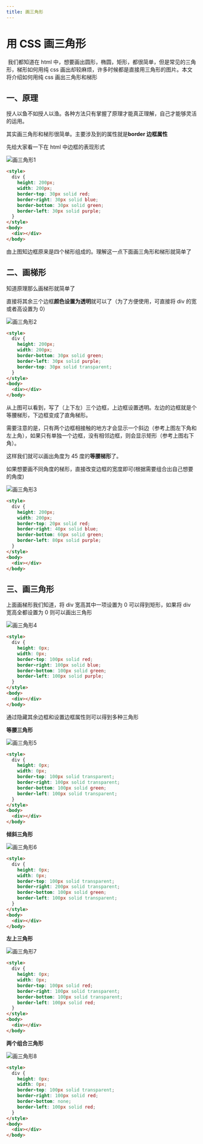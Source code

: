 ```yaml
---
title: 画三角形
---
```


# 用 CSS 画三角形

​ 我们都知道在 html 中，想要画出圆形，椭圆，矩形，都很简单，但是常见的三角形，梯形如何用纯 css 画出却较麻烦，许多时候都是直接用三角形的图片。本文将介绍如何用纯 css 画出三角形和梯形

## 一、原理

​ 授人以鱼不如授人以渔。各种方法只有掌握了原理才能真正理解，自己才能够灵活的运用。

其实画三角形和梯形很简单。主要涉及到的属性就是**border 边框属性**

先给大家看一下在 html 中边框的表现形式

![画三角形1](./img/css%E7%94%BB%E4%B8%89%E8%A7%92%E5%BD%A201.png)

```html
<style>
  div {
    height: 200px;
    width: 200px;
    border-top: 30px solid red;
    border-right: 30px solid blue;
    border-bottom: 30px solid green;
    border-left: 30px solid purple;
  }
</style>
<body>
  <div></div>
</body>
```

由上图知边框原来是四个梯形组成的。理解这一点下面画三角形和梯形就简单了

## 二、画梯形

知道原理那么画梯形就简单了

直接将其余三个边框**颜色设置为透明**就可以了（为了方便使用，可直接将 div 的宽或者高设置为 0）

![画三角形2](./img/css%E7%94%BB%E4%B8%89%E8%A7%92%E5%BD%A202.png)

```html
<style>
  div {
    height: 200px;
    width: 200px;
    border-bottom: 30px solid green;
    border-left: 30px solid purple;
    border-top: 30px solid transparent;
  }
</style>
<body>
  <div></div>
</body>
```

从上图可以看到，写了（上下左）三个边框，上边框设置透明。左边的边框就是个等腰梯形，下边框变成了直角梯形。

需要注意的是，只有两个边框相接触的地方才会显示一个斜边（参考上图左下角和左上角），如果只有单独一个边框，没有相邻边框，则会显示矩形（参考上图右下角）。

这样我们就可以画出角度为 45 度的**等腰梯形**了。

如果想要画不同角度的梯形，直接改变边框的宽度即可(根据需要组合出自己想要的角度)

![画三角形3](./img/css%E7%94%BB%E4%B8%89%E8%A7%92%E5%BD%A203.png)

```html
<style>
  div {
    height: 200px;
    width: 200px;
    border-top: 20px solid red;
    border-right: 40px solid blue;
    border-bottom: 60px solid green;
    border-left: 80px solid purple;
  }
</style>
<body>
  <div></div>
</body>
```

## 三、画三角形

上面画梯形我们知道，将 div 宽高其中一项设置为 0 可以得到矩形，如果将 div 宽高全都设置为 0 则可以画出三角形

![画三角形4](./img/css%E7%94%BB%E4%B8%89%E8%A7%92%E5%BD%A204.png)

```html
<style>
  div {
    height: 0px;
    width: 0px;
    border-top: 100px solid red;
    border-right: 100px solid blue;
    border-bottom: 100px solid green;
    border-left: 100px solid purple;
  }
</style>
<body>
  <div></div>
</body>
```

通过隐藏其余边框和设置边框属性则可以得到多种三角形

**等腰三角形**

![画三角形5](./img/css%E7%94%BB%E4%B8%89%E8%A7%92%E5%BD%A205.png)

```html
<style>
  div {
    height: 0px;
    width: 0px;
    border-top: 100px solid transparent;
    border-right: 100px solid transparent;
    border-bottom: 100px solid green;
    border-left: 100px solid transparent;
  }
</style>
<body>
  <div></div>
</body>
```

**倾斜三角形**

![画三角形6](./img/css%E7%94%BB%E4%B8%89%E8%A7%92%E5%BD%A206.png)

```html
<style>
  div {
    height: 0px;
    width: 0px;
    border-top: 100px solid transparent;
    border-right: 200px solid transparent;
    border-bottom: 100px solid green;
    border-left: 100px solid transparent;
  }
</style>
<body>
  <div></div>
</body>
```

**左上三角形**

![画三角形7](./img/css%E7%94%BB%E4%B8%89%E8%A7%92%E5%BD%A207.png)

```html
<style>
  div {
    height: 0px;
    width: 0px;
    border-top: 100px solid red;
    border-right: 100px solid transparent;
    border-bottom: 100px solid transparent;
    border-left: 100px solid red;
  }
</style>
<body>
  <div></div>
</body>
```

**两个组合三角形**

![画三角形8](./img/css%E7%94%BB%E4%B8%89%E8%A7%92%E5%BD%A208.png)

```html
<style>
  div {
    height: 0px;
    width: 0px;
    border-top: 100px solid transparent;
    border-right: 100px solid red;
    border-bottom: none;
    border-left: 100px solid red;
  }
</style>
<body>
  <div></div>
</body>
```
